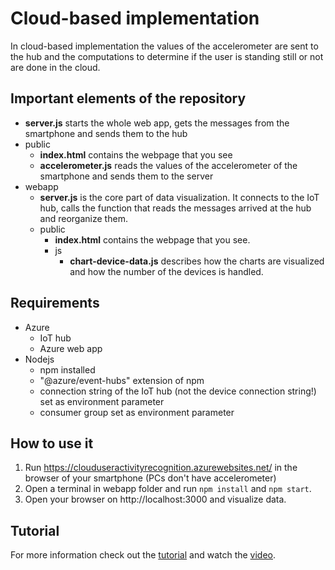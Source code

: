 # Cloud-based implementation
In cloud-based implementation the values of the accelerometer are sent to the hub and the computations to determine if the user is standing still or not are done in the cloud.

## Important elements of the repository

* **server.js** starts the whole web app, gets the messages from the smartphone and sends them to the hub
* public
  * **index.html** contains the webpage that you see
  * **accelerometer.js** reads the values of the accelerometer of the smartphone and sends them to the server
* webapp
  * **server.js** is the core part of data visualization. It connects to the IoT hub, calls the function that reads the messages arrived at the hub and reorganize them.
  * public
    * **index.html** contains the webpage that you see.
    * js
        * **chart-device-data.js** describes how the charts are visualized and how the number of the devices is handled.

## Requirements 
* Azure
    * IoT hub
    * Azure web app
* Nodejs
    * npm installed 
    * "@azure/event-hubs" extension of npm
    * connection string of the IoT hub (not the device connection string!) set as environment parameter
    * consumer group set as environment parameter
    
## How to use it
1. Run https://clouduseractivityrecognition.azurewebsites.net/ in the browser of your smartphone (PCs don't have accelerometer)
2. Open a terminal in webapp folder and run `npm install` and `npm start`.
3. Open your browser on http://localhost:3000 and visualize data.

## Tutorial
For more information check out the [tutorial](https://www.hackster.io/domitix/user-activity-recognition-with-azure-4f7c34) and watch the [video](https://www.youtube.com/watch?v=OGusVpQa6ug).
